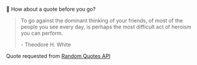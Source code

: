 📣 How about a quote before you go?

> To go against the dominant thinking of your friends, of most of the people you see every day, is perhaps the most difficult act of heroism you can perform.
>
> <p>- Theodore H. White</p>

Quote requested from [Random Quotes API](https://github.com/lukePeavey/quotable)

